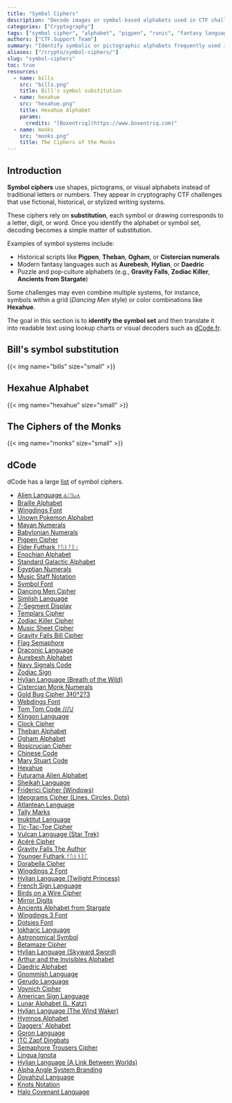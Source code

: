 ```yaml
---
title: "Symbol Ciphers"
description: "Decode images or symbol‑based alphabets used in CTF challenges. Includes Pigpen, Hexahue, and fictional scripts."
categories: ["Cryptography"]
tags: ["symbol cipher", "alphabet", "pigpen", "runic", "fantasy languages"]
authors: ["CTF.Support Team"]
summary: "Identify symbolic or pictographic alphabets frequently used in puzzles and themed CTFs."
aliases: ["/crypto/symbol-ciphers/"]
slug: "symbol-ciphers"
toc: true
resources:
  - name: bills
    src: "bills.png"
    title: Bill's symbol substitution
  - name: hexahue
    src: "hexahue.png"
    title: Hexahue Alphabet
    params:
      credits: "[Boxentriq](https://www.boxentriq.com)"
  - name: monks
    src: "monks.png"
    title: The Ciphers of the Monks
---
```


## Introduction

**Symbol ciphers** use shapes, pictograms, or visual alphabets instead of traditional letters or numbers.
They appear in cryptography CTF challenges that use fictional, historical, or stylized writing systems.

These ciphers rely on **substitution**, each symbol or drawing corresponds to a letter, digit, or word.
Once you identify the alphabet or symbol set, decoding becomes a simple matter of substitution.

Examples of symbol systems include:

- Historical scripts like **Pigpen**, **Theban**, **Ogham**, or **Cistercian numerals**
- Modern fantasy languages such as **Aurebesh**, **Hylian**, or **Daedric**
- Puzzle and pop‑culture alphabets (e.g., **Gravity Falls**, **Zodiac Killer**, **Ancients from Stargate**)

Some challenges may even combine multiple systems, for instance, symbols within a grid (*Dancing Men* style) or color combinations like **Hexahue**.

The goal in this section is to **identify the symbol set** and then translate it into readable text using lookup charts or visual decoders such as [dCode.fr](https://www.dcode.fr/symbols-ciphers).

## Bill's symbol substitution

{{< img name="bills" size="small" >}}

## Hexahue Alphabet

{{< img name="hexahue" size="small" >}}

## The Ciphers of the Monks

{{< img name="monks" size="small" >}}

## dCode

dCode has a large [list](https://www.dcode.fr/symbols-ciphers) of symbol ciphers.

- [Alien Language ⏃⌰⟟⟒⋏](https://www.dcode.fr/alien-language)
- [Braille Alphabet](https://www.dcode.fr/braille-alphabet)
- [Wingdings Font](https://www.dcode.fr/wingdings-font)
- [Unown Pokemon Alphabet](https://www.dcode.fr/pokemon-unown-alphabet)
- [Mayan Numerals](https://www.dcode.fr/mayan-numbers)
- [Babylonian Numerals](https://www.dcode.fr/babylonian-numbers)
- [Pigpen Cipher](https://www.dcode.fr/pigpen-cipher)
- [Elder Futhark ᚠᚢᚦᚨᚱᚲ](https://www.dcode.fr/elder-futhark)
- [Enochian Alphabet](https://www.dcode.fr/enochian-language)
- [Standard Galactic Alphabet](https://www.dcode.fr/standard-galactic-alphabet)
- [Egyptian Numerals](https://www.dcode.fr/egyptian-numerals)
- [Music Staff Notation](https://www.dcode.fr/music-sheet)
- [Symbol Font](https://www.dcode.fr/symbol-font)
- [Dancing Men Cipher](https://www.dcode.fr/dancing-men-cipher)
- [Simlish Language](https://www.dcode.fr/simlish-language)
- [7-Segment Display](https://www.dcode.fr/7-segment-display)
- [Templars Cipher](https://www.dcode.fr/templars-cipher)
- [Zodiac Killer Cipher](https://www.dcode.fr/zodiac-killer-cipher)
- [Music Sheet Cipher](https://www.dcode.fr/music-sheet-cipher)
- [Gravity Falls Bill Cipher](https://www.dcode.fr/gravity-falls-bill-cipher)
- [Flag Semaphore](https://www.dcode.fr/semaphore-flag)
- [Draconic Language](https://www.dcode.fr/draconic-dragon-language)
- [Aurebesh Alphabet](https://www.dcode.fr/aurebesh-alphabet)
- [Navy Signals Code](https://www.dcode.fr/maritime-signals-code)
- [Zodiac Sign](https://www.dcode.fr/zodiac-sign)
- [Hylian Language (Breath of the Wild)](https://www.dcode.fr/hylian-language-breath-of-the-wild)
- [Cistercian Monk Numerals](https://www.dcode.fr/cistercian-numbers)
- [Gold Bug Cipher 3‡0†2?3](https://www.dcode.fr/gold-bug-poe)
- [Webdings Font](https://www.dcode.fr/webdings-font)
- [Tom Tom Code ///\\/](https://www.dcode.fr/tom-tom-code)
- [Klingon Language](https://www.dcode.fr/klingon-language)
- [Clock Cipher](https://www.dcode.fr/clock-cipher)
- [Theban Alphabet](https://www.dcode.fr/theban-alphabet)
- [Ogham Alphabet](https://www.dcode.fr/ogham-alphabet)
- [Rosicrucian Cipher](https://www.dcode.fr/rosicrucian-cipher)
- [Chinese Code](https://www.dcode.fr/chinese-code)
- [Mary Stuart Code](https://www.dcode.fr/mary-stuart-code)
- [Hexahue](https://www.dcode.fr/hexahue-cipher)
- [Futurama Alien Alphabet](https://www.dcode.fr/futurama-alien-alphabet)
- [Sheikah Language](https://www.dcode.fr/sheikah-language)
- [Friderici Cipher (Windows)](https://www.dcode.fr/friderici-windows-cipher)
- [Ideograms Cipher (Lines, Circles, Dots)](https://www.dcode.fr/ideograms)
- [Atlantean Language](https://www.dcode.fr/atlantean-language)
- [Tally Marks](https://www.dcode.fr/unary-marks)
- [Inuktitut Language](https://www.dcode.fr/inuktitut-language)
- [Tic-Tac-Toe Cipher](https://www.dcode.fr/tic-tac-toe-cipher)
- [Vulcan Language (Star Trek)](https://www.dcode.fr/vulcan-language)
- [Acéré Cipher](https://www.dcode.fr/acere-cipher)
- [Gravity Falls The Author](https://www.dcode.fr/gravity-falls-author-cipher)
- [Younger Futhark ᚠᚢᚦᚬᚱᚴ](https://www.dcode.fr/younger-futhark)
- [Dorabella Cipher](https://www.dcode.fr/dorabella-cipher)
- [Wingdings 2 Font](https://www.dcode.fr/wingdings-2-font)
- [Hylian Language (Twilight Princess)](https://www.dcode.fr/hylian-language-twilight-princess)
- [French Sign Language](https://www.dcode.fr/french-sign-language)
- [Birds on a Wire Cipher](https://www.dcode.fr/birds-on-a-wire-cipher)
- [Mirror Digits](https://www.dcode.fr/mirror-digits)
- [Ancients Alphabet from Stargate](https://www.dcode.fr/ancients-stargate-alphabet)
- [Wingdings 3 Font](https://www.dcode.fr/wingdings-3-font)
- [Dotsies Font](https://www.dcode.fr/dotsies-writing)
- [Iokharic Language](https://www.dcode.fr/iokharic-language)
- [Astronomical Symbol](https://www.dcode.fr/astronomical-symbols)
- [Betamaze Cipher](https://www.dcode.fr/betamaze-cipher)
- [Hylian Language (Skyward Sword)](https://www.dcode.fr/hylian-language-skyward-sword)
- [Arthur and the Invisibles Alphabet](https://www.dcode.fr/arthur-invisibles-cipher)
- [Daedric Alphabet](https://www.dcode.fr/daedric-language)
- [Gnommish Language](https://www.dcode.fr/gnommish-alphabet)
- [Gerudo Language](https://www.dcode.fr/gerudo-language)
- [Voynich Cipher](https://www.dcode.fr/voynich-manuscript)
- [American Sign Language](https://www.dcode.fr/american-sign-language)
- [Lunar Alphabet (L. Katz)](https://www.dcode.fr/lunar-alphabet-leandro-katz)
- [Hylian Language (The Wind Waker)](https://www.dcode.fr/hylian-language-the-wind-waker)
- [Hymnos Alphabet](https://www.dcode.fr/hymnos-alphabet)
- [Daggers' Alphabet](https://www.dcode.fr/daggers-alphabet)
- [Goron Language](https://www.dcode.fr/goron-cipher)
- [ITC Zapf Dingbats](https://www.dcode.fr/itc-zapf-dingbats)
- [Semaphore Trousers Cipher](https://www.dcode.fr/semaphore-trousers-cipher)
- [Lingua Ignota](https://www.dcode.fr/lingua-ignota-code)
- [Hylian Language (A Link Between Worlds)](https://www.dcode.fr/hylian-language-a-link-between-worlds)
- [Alpha Angle System Branding](https://www.dcode.fr/alpha-angle-branding)
- [Dovahzul Language](https://www.dcode.fr/dovahzul-dragon-language)
- [Knots Notation](https://www.dcode.fr/knot-notation)
- [Halo Covenant Language](https://www.dcode.fr/covenant-halo-language)
